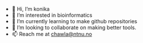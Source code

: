 - 👋 Hi, I’m konika
- 👀 I’m interested in bioinformatics
- 🌱 I’m currently learning to make github repositories
- 💞️ I’m looking to collaborate on making better tools.
- 📫 Reach me at chawla@ntnu.no

<!---
komusica/komusica is a ✨ special ✨ repository because its `README.md` (this file) appears on your GitHub profile.
You can click the Preview link to take a look at your changes.
--->
